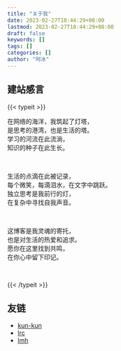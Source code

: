 ```yaml
---
title: "关于我"
date: 2023-02-27T18:44:29+08:00
lastmod: 2023-02-27T18:44:29+08:00
draft: false
keywords: []
tags: []
categories: []
author: "阿冰"
---
```


## 建站感言

{{< typeit >}}

在网络的海洋，我筑起了灯塔，<br/>是思考的港湾，也是生活的塔。<br/>
学习的河流在此流淌，<br/>
知识的种子在此生长。<br/>

<br/>

生活的点滴在此被记录，<br/>
每个微笑，每滴泪水，在文字中跳跃。<br/>
独立思考是我前行的灯，<br/>
在复杂中寻找自我声音。<br/>

<br/>

这博客是我灵魂的寄托，<br/>
也是对生活的热爱和追求。<br/>
愿你在这里找到共鸣，<br/>
在你心中留下印记。

<br/>

{{< /typeit >}}

## 友链

- [kun-kun](https://hexo.cliao.site/)
- [lrc](https://madfrey.top)
- [lmh](https://hardews.cn/)

